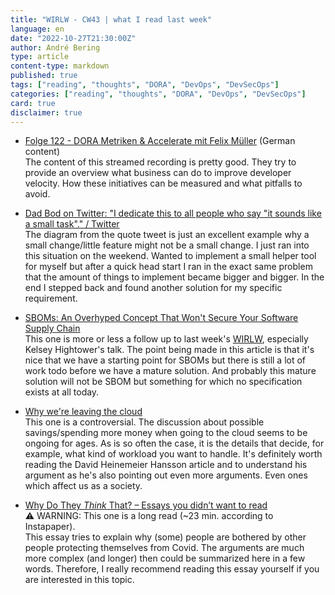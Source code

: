 ```yaml
---
title: "WIRLW - CW43 | what I read last week"
language: en
date: "2022-10-27T21:30:00Z"
author: André Bering
type: article
content-type: markdown
published: true
tags: ["reading", "thoughts", "DORA", "DevOps", "DevSecOps"]
categories: ["reading", "thoughts", "DORA", "DevOps", "DevSecOps"]
card: true
disclaimer: true
---
```


- [Folge 122 - DORA Metriken & Accelerate mit Felix Müller](https://software-architektur.tv/2022/06/10/folge122.html) (German content)  
The content of this streamed recording is pretty good. They try to provide an overview what business can do to improve developer velocity. How these initiatives can be measured and what pitfalls to avoid.

[//]: # "WayBack - https://web.archive.org/web/20221024210954/https://twitter.com/timolaak/status/1583661777145192448"
- [Dad Bod on Twitter: "I dedicate this to all people who say "it sounds like a small task"." / Twitter](https://twitter.com/timolaak/status/1583661777145192448)  
The diagram from the quote tweet is just an excellent example why a small change/little feature might not be a small change. I just ran into this situation on the weekend. Wanted to implement a small helper tool for myself but after a quick head start I ran in the exact same problem that the amount of things to implement became bigger and bigger. In the end I stepped back and found another solution for my specific requirement.

- [SBOMs: An Overhyped Concept That Won't Secure Your Software Supply Chain](https://www.darkreading.com/cloud/sboms-an-overhyped-concept-that-won-t-secure-your-software-supply-chain-)  
This one is more or less a follow up to last week's [WIRLW](/2022/10/20/1/), especially Kelsey Hightower's talk. The point being made in this article is that it's nice that we have a starting point for SBOMs but there is still a lot of work todo before we have a mature solution. And probably this mature solution will not be SBOM but something for which no specification exists at all today.

- [Why we're leaving the cloud](https://world.hey.com/dhh/why-we-re-leaving-the-cloud-654b47e0)  
This one is a controversial. The discussion about possible savings/spending more money when going to the cloud seems to be ongoing for ages. As is so often the case, it is the details that decide, for example, what kind of workload you want to handle. It's definitely worth reading the David Heinemeier Hansson article and to understand his argument as he's also pointing out even more arguments. Even ones which affect us as a society.

- [Why Do They *Think* That? – Essays you didn’t want to read](https://essaysyoudidntwanttoread.home.blog/2022/10/09/why-do-they-think-that/)  
⚠️ WARNING: This one is a long read (~23 min. according to Instapaper).  
This essay tries to explain why (some) people are bothered by other people protecting themselves from Covid. The arguments are much more complex (and longer) then could be summarized here in a few words. Therefore, I really recommend reading this essay yourself if you are interested in this topic.
